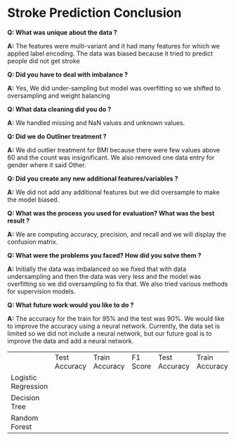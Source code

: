 # Stroke Prediction Conclusion

**Q: What was unique about the data ?**

**A:** The features were multi-variant and it had many features for which we applied label encoding. The data was biased because it tried to predict people did not get stroke

**Q: Did you have to deal with imbalance ?**

**A:** Yes, We did under-sampling but model was overfitting so we shifted to oversampling and weight balancing

**Q: What data cleaning did you do ?**

**A:** We handled missing and NaN values and unknown values.

**Q: Did we do Outliner treatment ?**

**A:** We did outlier treatment for BMI because there were few values above 60 and the count was insignificant.
We also removed one data entry for gender where it said Other.

**Q: Did you create any new additional features/variables ?**

**A:** We did not add any additional features but we did oversample to make the model biased.

**Q: What was the process you used for evaluation?  What was the best result ?**

**A:** We are computing accuracy, precision, and recall and we will display the confusion matrix.

**Q: What were the problems you faced? How did you solve them ?**

**A:** Initially the data was imbalanced so we fixed that with data undersampling and then the data was very less and the model was overfitting so we did oversampling to fix that. We also tried various methods for supervision models.

**Q: What future work would you like to do ?**

**A:** The accuracy for the train for 95%  and the test was 90%. We would like to improve the accuracy using a neural network. Currently, the data set is limited so we did not include a neural network, but our future goal is to improve the data and add a neural network.

|                     |               |                |          |               |                |          |
|---------------------|---------------|----------------|----------|---------------|----------------|----------|
|                     | Test Accuracy | Train Accuracy | F1 Score | Test Accuracy | Train Accuracy | F1 Score |
| Logistic Regression |               |                |          |               |                |          |
| Decision Tree       |               |                |          |               |                |          |
| Random Forest       |               |                |          |               |                |          |

